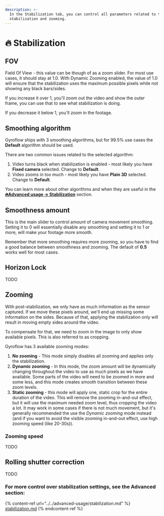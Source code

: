 ```yaml
---
description: >-
  In the Stabilization tab, you can control all parameters related to the
  stabilization and zooming.
---
```


# 🔥 Stabilization

## FOV

Field Of View - this value can be though of as a zoom slider. For most use cases, it should stay at 1.0. With Dynamic Zooming enabled, the value of 1.0 will ensure that the stabilization uses the maximum possible pixels while not showing any black bars/sides.

If you increase it over 1, you'll zoom out the video and show the outer frame, you can use that to see what stabilization is doing.

If you decrease it below 1, you'll zoom in the footage.

## Smoothing algorithm

Gyroflow ships with 3 smoothing algorithms, but for 99.5% use cases the **Default** algorithm should be used.&#x20;

There are two common issues related to the selected algorithm:

1. Video turns black when stabilization is enabled - most likely you have **Fixed camera** selected. Change to **Default**.
2. Video zooms in too much - most likely you have **Plain 3D** selected. Change to **Default**.

You can learn more about other algorithms and when they are useful in the [**🔥Advanced usage -> Stabilization**](../../advanced-usage/stabilization.md) section.

## Smoothness amount

This is the main slider to control amount of camera movement smoothing. Setting it to 0 will essentially disable any smoothing and setting it to 1 or more, will make your footage more smooth.

Remember that more smoothing requires more zooming, so you have to find a good balance between smoothness and zooming. The default of **0.5** works well for most cases.

## Horizon Lock

TODO

## Zooming

With post-stabilization, we only have as much information as the sensor captured. If we move these pixels around, we'll end up missing some information on the sides. Because of that, applying the stabilization only will result in moving empty sides around the video.

To compensate for that, we need to zoom in the image to only show available pixels. This is also referred to as cropping.

Gyroflow has 3 available zooming modes:

1. **No zooming** - This mode simply disables all zooming and applies only the stabilization.
2. **Dynamic zooming** - In this mode, the zoom amount will be dynamically changing throughout the video to use as much pixels as we have available. Some parts of the video will need to be zoomed in more and some less, and this mode creates smooth transition between these zoom levels.
3. **Static zooming** - this mode will apply one, static crop for the entire duration of the video. This will remove the zooming in-and-out effect, but it will use the maximum needed zoom level, thus cropping the video a lot. It may work in some cases if there is not much movement, but it's generally recommended the use the _Dynamic zooming_ mode instead (and if you want to avoid the visible zooming in-and-out effect, use high zooming speed (like 20-30s)).

### Zooming speed

TODO

## Rolling shutter correction

TODO

### For more control over stabilization settings, see the Advanced section:

{% content-ref url="../../advanced-usage/stabilization.md" %}
[stabilization.md](../../advanced-usage/stabilization.md)
{% endcontent-ref %}

